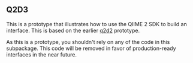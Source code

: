 Q2D3
----

This is a prototype that illustrates how to use the QIIME 2 SDK to build an interface. This is based on the earlier [q2d2](https://github.com/gregcaporaso/q2d2) prototype.

As this is a prototype, you shouldn't rely on any of the code in this subpackage. This code will be removed in favor of production-ready interfaces in the near future.
